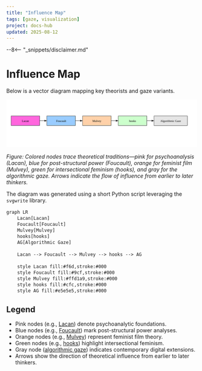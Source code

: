 ```yaml
---
title: "Influence Map"
tags: [gaze, visualization]
project: docs-hub
updated: 2025-08-12
---
```


--8<-- "_snippets/disclaimer.md"

# Influence Map

Below is a vector diagram mapping key theorists and gaze variants.

![Diagram with a pink Lacan node leading via arrows to a blue Foucault node, an orange Mulvey node, a green hooks node, and a gray algorithmic gaze node, illustrating the flow of theoretical influence](influence-map.svg)

*Figure: Colored nodes trace theoretical traditions—pink for psychoanalysis (Lacan), blue for post-structural power (Foucault), orange for feminist film (Mulvey), green for intersectional feminism (hooks), and gray for the algorithmic gaze. Arrows indicate the flow of influence from earlier to later thinkers.*

The diagram was generated using a short Python script leveraging the `svgwrite` library.

```mermaid
graph LR
    Lacan[Lacan]
    Foucault[Foucault]
    Mulvey[Mulvey]
    hooks[hooks]
    AG[Algorithmic Gaze]

    Lacan --> Foucault --> Mulvey --> hooks --> AG

    style Lacan fill:#f6d,stroke:#000
    style Foucault fill:#9cf,stroke:#000
    style Mulvey fill:#ffd1a9,stroke:#000
    style hooks fill:#cfc,stroke:#000
    style AG fill:#e5e5e5,stroke:#000
```

## Legend

- Pink nodes (e.g., [Lacan](gaze_bibliography.md)) denote psychoanalytic foundations.
- Blue nodes (e.g., [Foucault](gaze_bibliography.md)) mark post-structural power analyses.
- Orange nodes (e.g., [Mulvey](gaze_bibliography.md)) represent feminist film theory.
- Green nodes (e.g., [hooks](gaze_bibliography.md)) highlight intersectional feminism.
- Gray node ([algorithmic gaze](gaze_bibliography.md)) indicates contemporary digital extensions.
- Arrows show the direction of theoretical influence from earlier to later thinkers.

